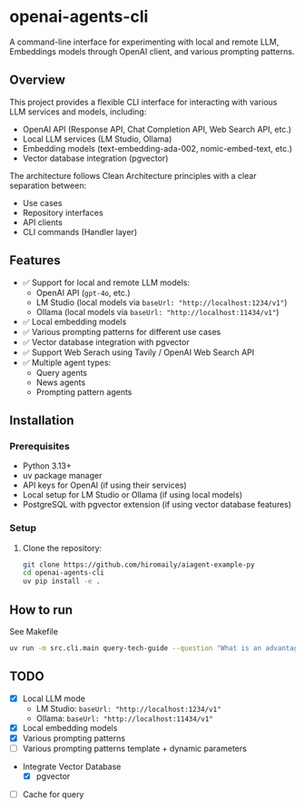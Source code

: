 # openai-agents-cli

A command-line interface for experimenting with local and remote LLM, Embeddings models through OpenAI client, and various prompting patterns.

## Overview

This project provides a flexible CLI interface for interacting with various LLM services and models, including:

- OpenAI API (Response API, Chat Completion API, Web Search API, etc.)
- Local LLM services (LM Studio, Ollama)
- Embedding models (text-embedding-ada-002, nomic-embed-text, etc.)
- Vector database integration (pgvector)

The architecture follows Clean Architecture principles with a clear separation between:

- Use cases
- Repository interfaces
- API clients
- CLI commands (Handler layer)

## Features

- ✅ Support for local and remote LLM models:
  - OpenAI API (`gpt-4o`, etc.)
  - LM Studio (local models via `baseUrl: "http://localhost:1234/v1"`)
  - Ollama (local models via `baseUrl: "http://localhost:11434/v1"`)
- ✅ Local embedding models
- ✅ Various prompting patterns for different use cases
- ✅ Vector database integration with pgvector
- ✅ Support Web Serach using Tavily / OpenAI Web Search API
- ✅ Multiple agent types:
  - Query agents
  - News agents
  - Prompting pattern agents

## Installation

### Prerequisites

- Python 3.13+
- uv package manager
- API keys for OpenAI (if using their services)
- Local setup for LM Studio or Ollama (if using local models)
- PostgreSQL with pgvector extension (if using vector database features)

### Setup

1. Clone the repository:

   ```sh
   git clone https://github.com/hiromaily/aiagent-example-py
   cd openai-agents-cli
   uv pip install -e .
   ```

## How to run

See Makefile

```sh
uv run -m src.cli.main query-tech-guide --question "What is an advantage of using Python?"
```

## TODO

- [x] Local LLM mode
  - LM Studio: `baseUrl: "http://localhost:1234/v1"`
  - Ollama: `baseUrl: "http://localhost:11434/v1"`
- [x] Local embedding models
- [x] Various prompting patterns
- [ ] Various prompting patterns template + dynamic parameters
- Integrate Vector Database
  - [x] pgvector
- [ ] Cache for query

